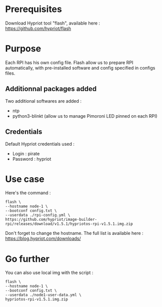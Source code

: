 # Prerequisites
Download Hypriot tool "flash", available here : https://github.com/hypriot/flash

# Purpose
Each RPI has his own config file. Flash allow us to prepare RPI automatically, with pre-installed software and config specified in configs files.

## Additionnal packages added
Two additional softwares are added :
- ntp
- python3-blinkt (allow us to manage Pimoroni LED pinned on each RPI)

## Credentials
Default Hypriot credentials used :
- Login : pirate
- Password : hypriot

# Use case
Here's the command :
```
flash \
--hostname node-1 \
--bootconf config.txt \
--userdata ./rpi-config.yml \
https://github.com/hypriot/image-builder-rpi/releases/download/v1.5.1/hypriotos-rpi-v1.5.1.img.zip
```

Don't forget to change the hostname.
The full list is available here : https://blog.hypriot.com/downloads/

# Go further
You can also use local img with the script :
```
flash \
--hostname node-1 \
--bootconf config.txt \
--userdata ./node1-user-data.yml \
hypriotos-rpi-v1.5.1.img.zip
```